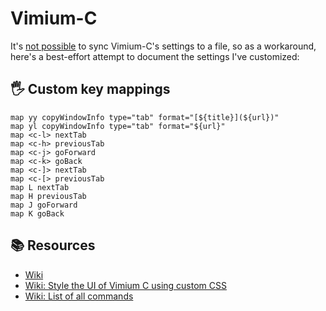 # Vimium-C

It's [not possible](https://github.com/gdh1995/vimium-c/issues/563) to sync Vimium-C's settings to a file, so as a workaround, here's a best-effort attempt to document the settings I've customized:

## 🖐️ Custom key mappings

```
map yy copyWindowInfo type="tab" format="[${title}](${url})"
map yl copyWindowInfo type="tab" format="${url}"
map <c-l> nextTab
map <c-h> previousTab
map <c-j> goForward
map <c-k> goBack
map <c-]> nextTab
map <c-[> previousTab
map L nextTab
map H previousTab
map J goForward
map K goBack
```

## 📚 Resources

- [Wiki](https://github.com/gdh1995/vimium-c/wiki)
- [Wiki: Style the UI of Vimium C using custom CSS](https://github.com/gdh1995/vimium-c/wiki/Style-the-UI-of-Vimium-C-using-custom-CSS)
- [Wiki: List of all commands](https://github.com/gdh1995/vimium-c/wiki/List-of-all-commands)
